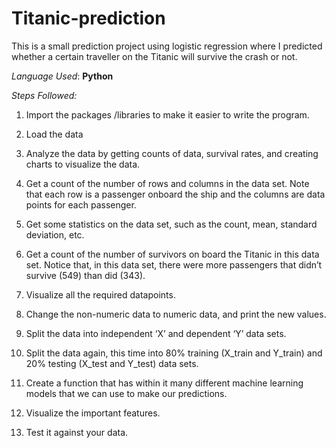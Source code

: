 # Titanic-prediction
This is a small prediction project using logistic regression where I predicted whether a certain traveller on the Titanic will survive the crash or not.

*Language Used*: **Python**

*Steps Followed:*

1. Import the packages /libraries to make it easier to write the program.

2. Load the data

3. Analyze the data by getting counts of data, survival rates, and creating charts
to visualize the data.

4. Get a count of the number of rows and columns in the data set. Note that each
row is a passenger onboard the ship and the columns are data points for each
passenger.

5. Get some statistics on the data set, such as the count, mean, standard
deviation, etc.

6. Get a count of the number of survivors on board the Titanic in this data set.
Notice that, in this data set, there were more passengers that didn’t survive
(549) than did (343).

7. Visualize all the required datapoints.

8. Change the non-numeric data to numeric data, and print the new values.

9. Split the data into independent ‘X’ and dependent ‘Y’ data sets.

10. Split the data again, this time into 80% training (X_train and Y_train) and 20%
testing (X_test and Y_test) data sets.

11. Create a function that has within it many different machine learning models
that we can use to make our predictions.

12. Visualize the important features.

13. Test it against your data.
